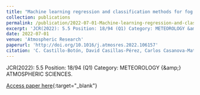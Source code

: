 ```yaml
---
title: "Machine learning regression and classification methods for fog events prediction"
collection: publications
permalink: /publication/2022-07-01-Machine-learning-regression-and-classification-methods-for-fog-events-prediction
excerpt: 'JCR(2022): 5.5 Position: 18/94 (Q1) Category: METEOROLOGY &amp; ATMOSPHERIC SCIENCES.'
date: 2022-07-01
venue: 'Atmospheric Research'
paperurl: 'http://doi.org/10.1016/j.atmosres.2022.106157'
citation: 'C. Castillo-Botón, David Casillas-Pérez, Carlos Casanova-Mateo, S. Ghimire, E. Cerro-Prada, <strong>Pedro Antonio Gutiérrez</strong>, R.C. Deo, Sancho Salcedo-Sanz, &quot;Machine learning regression and classification methods for fog events prediction.&quot; Atmospheric Research, Vol. 272, 2022, pp.106157.'
---
```

JCR(2022): 5.5 Position: 18/94 (Q1) Category: METEOROLOGY {\&amp;} ATMOSPHERIC SCIENCES.

[Access paper here](http://doi.org/10.1016/j.atmosres.2022.106157){:target="_blank"}
